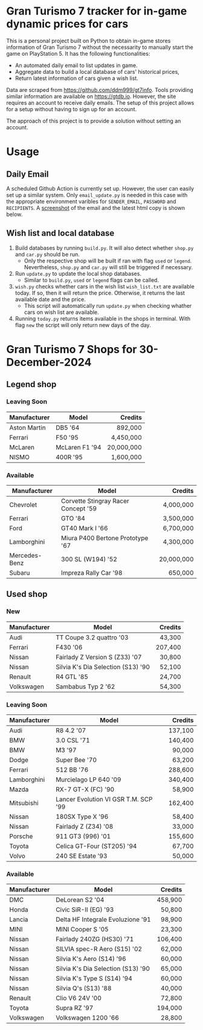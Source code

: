 # Gran Turismo 7 tracker for in-game dynamic prices for cars

This is a personal project built on Python to obtain in-game stores information of Gran Turismo 7 without the necessarity to manually start the game on PlayStation 5. It has the following functionalities:

- An automated daily email to list updates in game.
- Aggregate data to build a local database of cars' historical prices,
- Return latest information of cars given a wish list.

Data are scraped from https://github.com/ddm999/gt7info. Tools providing similar information are available on https://gtdb.io. However, the site requires an account to receive daily emails. The setup of this project allows for a setup without having to sign up for an account.

The approach of this project is to provide a solution without setting an account.

# Usage

## Daily Email

A scheduled Github Action is currently set up. However, the user can easily set up a similar system. Only `email_update.py` is needed in this case with the appropriate environment varibles for `SENDER_EMAIL`, `PASSWORD` and `RECIPIENTS`. A [screenshot](https://raw.githubusercontent.com/marcohoucheng/Gran-Turismo-7-Price-Tracker/main/data/email_screenshot.png) of the email and the latest html copy is shown below.

## Wish list and local database

1. Build databases by running `build.py`. It will also detect whether `shop.py` and `car.py` should be run.
    - Only the respective shop will be built if ran with flag `used` or `legend`. Nevertheless, `shop.py` and `car.py` will still be triggered if necessary.
2. Run `update.py` to update the local shop databases.
    - Similar to `build.py`, `used` or `legend` flags can be called.
3. `wish.py` checks whether cars in the wish list `wish_list.txt` are available today. If so, then it will return the price. Otherwise, it returns the last available date and the price.
    - This script will automatically run `update.py` when checking whather cars on wish list are available.
4. Running `today.py` returns items available in the shops in terminal. With flag `new` the script will only return new days of the day.


# Gran Turismo 7 Shops for 30-December-2024



## Legend shop

### Leaving Soon
 | Manufacturer | Model | Credits |
 | --- | --- | --: |
|Aston Martin|DB5 '64|892,000|
|Ferrari|F50 '95|4,450,000|
|McLaren|McLaren F1 '94|20,000,000|
|NISMO|400R '95|1,600,000|

### Available
 | Manufacturer | Model | Credits |
 | --- | --- | --: |
|Chevrolet|Corvette Stingray Racer Concept '59|4,000,000|
|Ferrari|GTO '84|3,500,000|
|Ford|GT40 Mark I '66|6,700,000|
|Lamborghini|Miura P400 Bertone Prototype '67|4,300,000|
|Mercedes-Benz|300 SL (W194) '52|20,000,000|
|Subaru|Impreza Rally Car '98|650,000|


## Used shop

### New
 | Manufacturer | Model | Credits |
 | --- | --- | --: |
|Audi|TT Coupe 3.2 quattro '03|43,300|
|Ferrari|F430 '06|207,400|
|Nissan|Fairlady Z Version S (Z33) '07|30,800|
|Nissan|Silvia K's Dia Selection (S13) '90|52,100|
|Renault|R4 GTL '85|24,700|
|Volkswagen|Sambabus Typ 2 '62|54,300|

### Leaving Soon
 | Manufacturer | Model | Credits |
 | --- | --- | --: |
|Audi|R8 4.2 '07|137,100|
|BMW|3.0 CSL '71|140,400|
|BMW|M3 '97|90,000|
|Dodge|Super Bee '70|63,200|
|Ferrari|512 BB '76|288,600|
|Lamborghini|Murcielago LP 640 '09|340,400|
|Mazda|RX-7 GT-X (FC) '90|58,900|
|Mitsubishi|Lancer Evolution VI GSR T.M. SCP '99|162,400|
|Nissan|180SX Type X '96|58,400|
|Nissan|Fairlady Z (Z34) '08|33,000|
|Porsche|911 GT3 (996) '01|155,600|
|Toyota|Celica GT-Four (ST205) '94|67,700|
|Volvo|240 SE Estate '93|50,000|

### Available
 | Manufacturer | Model | Credits |
 | --- | --- | --: |
|DMC|DeLorean S2 '04|458,900|
|Honda|Civic SiR-II (EG) '93|50,800|
|Lancia|Delta HF Integrale Evoluzione '91|98,900|
|MINI|MINI Cooper S '05|23,300|
|Nissan|Fairlady 240ZG (HS30) '71|106,400|
|Nissan|SILVIA spec-R Aero (S15) '02|62,000|
|Nissan|Silvia K's Aero (S14) '96|60,000|
|Nissan|Silvia K's Dia Selection (S13) '90|65,000|
|Nissan|Silvia K's Type S (S14) '94|60,000|
|Nissan|Silvia Q's (S13) '88|40,000|
|Renault|Clio V6 24V '00|72,800|
|Toyota|Supra RZ '97|194,000|
|Volkswagen|Volkswagen 1200 '66|28,800|
